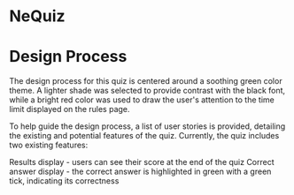 # NeQuiz

# Design Process

The design process for this quiz is centered around a soothing green color theme. A lighter shade was selected to provide contrast with the black font, while a bright red color was used to draw the user's attention to the time limit displayed on the rules page.

To help guide the design process, a list of user stories is provided, detailing the existing and potential features of the quiz. Currently, the quiz includes two existing features:

Results display - users can see their score at the end of the quiz
Correct answer display - the correct answer is highlighted in green with a green tick, indicating its correctness
